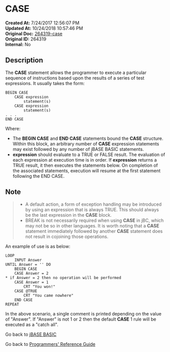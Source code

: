 # CASE

**Created At:** 7/24/2017 12:56:07 PM  
**Updated At:** 10/24/2018 10:57:46 PM  
**Original Doc:** [264319-case](https://docs.jbase.com/36868-jbase-basic/264319-case)  
**Original ID:** 264319  
**Internal:** No  

## Description

The **CASE** statement allows the programmer to execute a particular sequence of instructions based upon the results of a series of test expressions. It usually takes the form:

```
BEGIN CASE
    CASE expression
        statement(s)
    CASE expression
        statement(s)
. . .
END CASE
```

Where:

- The **BEGIN CASE** and **END CASE** statements bound the **CASE** structure. Within this block, an arbitrary number of **CASE** expression statements may exist followed by any number of jBASE BASIC statements.
- **expression** should evaluate to a TRUE or FALSE result. The evaluation of each expression at execution time is in order. If **expression** returns a TRUE result, it then executes the statements below. On completion of the associated statements, execution will resume at the first statement following the END CASE.

## Note

> - A default action, a form of exception handling may be introduced by using an expression that is always TRUE. This should always be the last expression in the **CASE** block.
> - BREAK is not necessarily required when using **CASE** in jBC, which may not be so in other languages.
> It is worth noting that a **CASE** statement immediately followed by another **CASE** statement does not result in cojoining those operations.

An example of use is as below:

```
LOOP
    INPUT Answer
UNTIL Answer = '' DO
    BEGIN CASE
    CASE Answer = 2
* if Answer = 2 then no operation will be performed
    CASE Answer = 1
        CRT "You won!"
    CASE @TRUE
        CRT "You came nowhere"
    END CASE
REPEAT
```

In the above scenario, a single comment is printed depending on the value of "Answer". If "Answer" is not 1 or 2 then the default **CASE** 1 rule will be executed as a "catch all".

Go back to [jBASE BASIC](./../README.md)

Go back to [Programmers' Reference Guide](./../../reference-guides/jbc/README.md)
